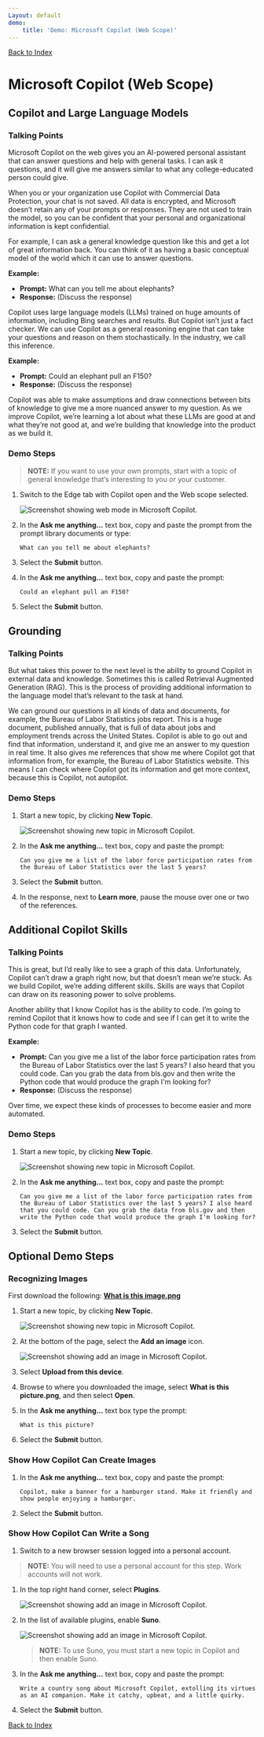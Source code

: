 ```yaml
---
Layout: default
demo:
    title: 'Demo: Microsoft Copilot (Web Scope)'
---
```


[Back to Index](https://microsoftlearning.github.io/MS-4012-Microsoft-Copilot-Web-Based-Interactive-Experience-for-Executives/)

# Microsoft Copilot (Web Scope)

## Copilot and Large Language Models

### Talking Points

Microsoft Copilot on the web gives you an AI-powered personal assistant that can answer questions and help with general tasks. I can ask it questions, and it will give me answers similar to what any college-educated person could give.

When you or your organization use Copilot with Commercial Data Protection, your chat is not saved. All data is encrypted, and Microsoft doesn’t retain any of your prompts or responses. They are not used to train the model, so you can be confident that your personal and organizational information is kept confidential.

For example, I can ask a general knowledge question like this and get a lot of great information back. You can think of it as having a basic conceptual model of the world which it can use to answer questions.

**Example:**
- **Prompt:** What can you tell me about elephants?
- **Response:** (Discuss the response)

Copilot uses large language models (LLMs) trained on huge amounts of information, including Bing searches and results. But Copilot isn’t just a fact checker. We can use Copilot as a general reasoning engine that can take your questions and reason on them stochastically. In the industry, we call this inference.

**Example:**
- **Prompt:** Could an elephant pull an F150?
- **Response:** (Discuss the response)

Copilot was able to make assumptions and draw connections between bits of knowledge to give me a more nuanced answer to my question. As we improve Copilot, we’re learning a lot about what these LLMs are good at and what they’re not good at, and we’re building that knowledge into the product as we build it.

### Demo Steps

> **NOTE:** If you want to use your own prompts, start with a topic of general knowledge that’s interesting to you or your customer.

1. Switch to the Edge tab with Copilot open and the Web scope selected.

    ![Screenshot showing web mode in Microsoft Copilot.](../Demos/Media/web_mode.png)

1. In the **Ask me anything...** text box, copy and paste the prompt from the prompt library documents or type:

    ```text
    What can you tell me about elephants?
    ```
1. Select the **Submit** button.
1. In the **Ask me anything...** text box, copy and paste the prompt:

    ```text
    Could an elephant pull an F150?
    ```
1. Select the **Submit** button.

## Grounding

### Talking Points

But what takes this power to the next level is the ability to ground Copilot in external data and knowledge. Sometimes this is called Retrieval Augmented Generation (RAG). This is the process of providing additional information to the language model that’s relevant to the task at hand.

We can ground our questions in all kinds of data and documents, for example, the Bureau of Labor Statistics jobs report. This is a huge document, published annually, that is full of data about jobs and employment trends across the United States. Copilot is able to go out and find that information, understand it, and give me an answer to my question in real time. It also gives me references that show me where Copilot got that information from, for example, the Bureau of Labor Statistics website. This means I can check where Copilot got its information and get more context, because this is Copilot, not autopilot.

### Demo Steps

1. Start a new topic, by clicking **New Topic**.

    ![Screenshot showing new topic in Microsoft Copilot.](../Demos/Media/new_topic.png)

1. In the **Ask me anything...** text box, copy and paste the prompt:

    ```text
    Can you give me a list of the labor force participation rates from the Bureau of Labor Statistics over the last 5 years?
    ```
1. Select the **Submit** button.
1. In the response, next to **Learn more**, pause the mouse over one or two of the references.

## Additional Copilot Skills

### Talking Points

This is great, but I’d really like to see a graph of this data. Unfortunately, Copilot can’t draw a graph right now, but that doesn’t mean we’re stuck. As we build Copilot, we’re adding different skills. Skills are ways that Copilot can draw on its reasoning power to solve problems.

Another ability that I know Copilot has is the ability to code. I’m going to remind Copilot that it knows how to code and see if I can get it to write the Python code for that graph I wanted.

**Example:**
- **Prompt:** Can you give me a list of the labor force participation rates from the Bureau of Labor Statistics over the last 5 years? I also heard that you could code. Can you grab the data from bls.gov and then write the Python code that would produce the graph I'm looking for?
- **Response:** (Discuss the response)

Over time, we expect these kinds of processes to become easier and more automated.

### Demo Steps

1. Start a new topic, by clicking **New Topic**.

    ![Screenshot showing new topic in Microsoft Copilot.](../Demos/Media/new_topic.png)

1. In the **Ask me anything...** text box, copy and paste the prompt:

    ```text
    Can you give me a list of the labor force participation rates from the Bureau of Labor Statistics over the last 5 years? I also heard that you could code. Can you grab the data from bls.gov and then write the Python code that would produce the graph I'm looking for?
    ```

1. Select the **Submit** button.

## Optional Demo Steps

### Recognizing Images

First download the following: [**What is this image.png**](https://github.com/MicrosoftLearning/MS-4012-Microsoft-Copilot-Unlocked/raw/master/Resourcefiles/what_is_this_image.PNG)

1. Start a new topic, by clicking **New Topic**.

    ![Screenshot showing new topic in Microsoft Copilot.](../Demos/Media/new_topic.png)

1. At the bottom of the page, select the **Add an image** icon.

    ![Screenshot showing add an image in Microsoft Copilot.](../Demos/Media/add_an_image.png)

1. Select **Upload from this device**.
1. Browse to where you downloaded the image, select **What is this picture.png**, and then select **Open**.
1. In the **Ask me anything…** text box type the prompt:

    ```text
    What is this picture?
    ```

1. Select the **Submit** button.

### Show How Copilot Can Create Images

1. In the **Ask me anything...** text box, copy and paste the prompt:

    ```text
    Copilot, make a banner for a hamburger stand. Make it friendly and show people enjoying a hamburger.
    ```

1. Select the **Submit** button.

### Show How Copilot Can Write a Song

1. Switch to a new browser session logged into a personal account.

> **NOTE:** You will need to use a personal account for this step. Work accounts will not work.

1. In the top right hand corner, select **Plugins**.

    ![Screenshot showing add an image in Microsoft Copilot.](../Demos/Media/copilot_plugins.png)

1. In the list of available plugins, enable **Suno**.

    ![Screenshot showing add an image in Microsoft Copilot.](../Demos/Media/copilot_suno.png)

    > **NOTE:** To use Suno, you must start a new topic in Copilot and then enable Suno.

1. In the **Ask me anything...** text box, copy and paste the prompt:

    ```text
    Write a country song about Microsoft Copilot, extolling its virtues as an AI companion. Make it catchy, upbeat, and a little quirky.
    ```

1. Select the **Submit** button.

[Back to Index](https://microsoftlearning.github.io/MS-4012-Microsoft-Copilot-Unlocked/)
